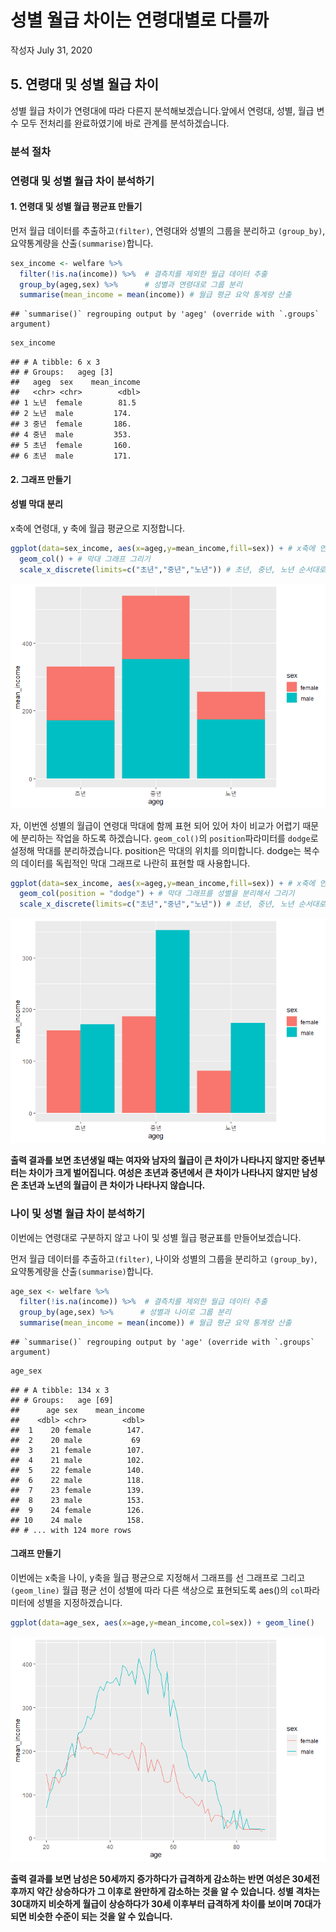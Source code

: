 성별 월급 차이는 연령대별로 다를까
================
작성자
July 31, 2020

## 5\. 연령대 및 성별 월급 차이

성별 월급 차이가 연령대에 따라 다른지 분석해보겠습니다.앞에서 연령대, 성별, 월급 변수 모두 전처리를 완료하였기에 바로 관계를
분석하겠습니다.

### 분석 절차

### 연령대 및 성별 월급 차이 분석하기

#### 1\. 연령대 및 성별 월급 평균표 만들기

먼저 월급 데이터를 추출하고`(filter)`, 연령대와 성별의 그룹을 분리하고 `(group_by)`, 요약통계량을
산출`(summarise)`합니다.

``` r
sex_income <- welfare %>% 
  filter(!is.na(income)) %>%  # 결측치를 제외한 월급 데이터 추출 
  group_by(ageg,sex) %>%      # 성별과 연령대로 그룹 분리 
  summarise(mean_income = mean(income)) # 월급 평균 요약 통계량 산출 
```

    ## `summarise()` regrouping output by 'ageg' (override with `.groups` argument)

``` r
sex_income
```

    ## # A tibble: 6 x 3
    ## # Groups:   ageg [3]
    ##   ageg  sex    mean_income
    ##   <chr> <chr>        <dbl>
    ## 1 노년  female        81.5
    ## 2 노년  male         174. 
    ## 3 중년  female       186. 
    ## 4 중년  male         353. 
    ## 5 초년  female       160. 
    ## 6 초년  male         171.

#### 2\. 그래프 만들기

#### 성별 막대 분리

x축에 연령대, y 축에 월급 평균으로 지정합니다.

``` r
ggplot(data=sex_income, aes(x=ageg,y=mean_income,fill=sex)) + # x축에 연령대, y축에 월급 평균을 지정하고, 막대 색상은 성별로 다르게 설정하기
  geom_col() + # 막대 그래프 그리기 
  scale_x_discrete(limits=c("초년","중년","노년")) # 초년, 중년, 노년 순서대로 그리기 
```

![](welfare05_files/figure-gfm/unnamed-chunk-3-1.png)<!-- -->

자, 이번엔 성별의 월급이 연령대 막대에 함께 표현 되어 있어 차이 비교가 어렵기 때문에 분리하는 작업을 하도록 하겠습니다.
`geom_col()`의 `position`파라미터를 `dodge`로 설정해 막대를 분리하겠습니다. position은 막대의
위치를 의미합니다. dodge는 복수의 데이터를 독립적인 막대 그래프로 나란히 표현할 때 사용합니다.

``` r
ggplot(data=sex_income, aes(x=ageg,y=mean_income,fill=sex)) + # x축에 연령대, y축에 월급 평균을 지정하고, 막대 색상은 성별로 다르게 설정하기
  geom_col(position = "dodge") + # 막대 그래프를 성별을 분리해서 그리기 
  scale_x_discrete(limits=c("초년","중년","노년")) # 초년, 중년, 노년 순서대로 그리기 
```

![](welfare05_files/figure-gfm/unnamed-chunk-4-1.png)<!-- -->

**출력 결과를 보면 초년생일 때는 여자와 남자의 월급이 큰 차이가 나타나지 않지만 중년부터는 차이가 크게 벌어집니다. 여성은
초년과 중년에서 큰 차이가 나타나지 않지만 남성은 초년과 노년의 월급이 큰 차이가 나타나지 않습니다.**

### 나이 및 성별 월급 차이 분석하기

이번에는 연령대로 구분하지 않고 나이 및 성별 월급 평균표를 만들어보겠습니다.

먼저 월급 데이터를 추출하고`(filter)`, 나이와 성별의 그룹을 분리하고 `(group_by)`, 요약통계량을
산출`(summarise)`합니다.

``` r
age_sex <- welfare %>% 
  filter(!is.na(income)) %>%  # 결측치를 제외한 월급 데이터 추출 
  group_by(age,sex) %>%      # 성별과 나이로 그룹 분리 
  summarise(mean_income = mean(income)) # 월급 평균 요약 통계량 산출 
```

    ## `summarise()` regrouping output by 'age' (override with `.groups` argument)

``` r
age_sex
```

    ## # A tibble: 134 x 3
    ## # Groups:   age [69]
    ##      age sex    mean_income
    ##    <dbl> <chr>        <dbl>
    ##  1    20 female        147.
    ##  2    20 male           69 
    ##  3    21 female        107.
    ##  4    21 male          102.
    ##  5    22 female        140.
    ##  6    22 male          118.
    ##  7    23 female        139.
    ##  8    23 male          153.
    ##  9    24 female        126.
    ## 10    24 male          158.
    ## # ... with 124 more rows

#### 그래프 만들기

이번에는 x축을 나이, y축을 월급 평균으로 지정해서 그래프를 선 그래프로 그리고`(geom_line)` 월급 평균 선이 성별에
따라 다른 색상으로 표현되도록 aes()의 `col`파라미터에 성별을 지정하겠습니다.

``` r
ggplot(data=age_sex, aes(x=age,y=mean_income,col=sex)) + geom_line()
```

![](welfare05_files/figure-gfm/unnamed-chunk-6-1.png)<!-- -->

**출력 결과를 보면 남성은 50세까지 증가하다가 급격하게 감소하는 반면 여성은 30세전후까지 약간 상승하다가 그 이후로 완만하게
감소하는 것을 알 수 있습니다. 성별 격차는 30대까지 비슷하게 월급이 상승하다가 30세 이후부터 급격하게 차이를 보이며 70대가
되면 비슷한 수준이 되는 것을 알 수 있습니다.**
